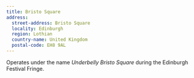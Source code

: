 ```yaml
---
title: Bristo Square
address:
  street-address: Bristo Square
  locality: Edinburgh
  region: Lothian
  country-name: United Kingdom
  postal-code: EH8 9AL
---
```

Operates under the name _Underbelly Bristo Square_ during the Edinburgh Festival Fringe.
